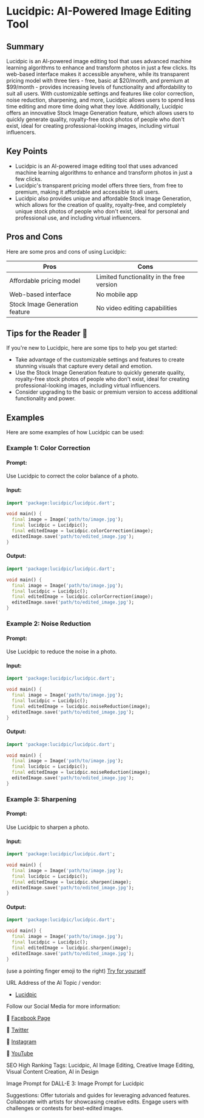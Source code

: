 
# Lucidpic: AI-Powered Image Editing Tool

## Summary
Lucidpic is an AI-powered image editing tool that uses advanced machine learning algorithms to enhance and transform photos in just a few clicks. Its web-based interface makes it accessible anywhere, while its transparent pricing model with three tiers - free, basic at $20/month, and premium at $99/month - provides increasing levels of functionality and affordability to suit all users. With customizable settings and features like color correction, noise reduction, sharpening, and more, Lucidpic allows users to spend less time editing and more time doing what they love. Additionally, Lucidpic offers an innovative Stock Image Generation feature, which allows users to quickly generate quality, royalty-free stock photos of people who don't exist, ideal for creating professional-looking images, including virtual influencers.

## Key Points
- Lucidpic is an AI-powered image editing tool that uses advanced machine learning algorithms to enhance and transform photos in just a few clicks.
- Lucidpic's transparent pricing model offers three tiers, from free to premium, making it affordable and accessible to all users.
- Lucidpic also provides unique and affordable Stock Image Generation, which allows for the creation of quality, royalty-free, and completely unique stock photos of people who don't exist, ideal for personal and professional use, and including virtual influencers.

## Pros and Cons
Here are some pros and cons of using Lucidpic:

| Pros | Cons |
|------|------|
| Affordable pricing model | Limited functionality in the free version |
| Web-based interface | No mobile app |
| Stock Image Generation feature | No video editing capabilities |

## Tips for the Reader 🤔
If you're new to Lucidpic, here are some tips to help you get started:

- Take advantage of the customizable settings and features to create stunning visuals that capture every detail and emotion.
- Use the Stock Image Generation feature to quickly generate quality, royalty-free stock photos of people who don't exist, ideal for creating professional-looking images, including virtual influencers.
- Consider upgrading to the basic or premium version to access additional functionality and power.

## Examples
Here are some examples of how Lucidpic can be used:

### Example 1: Color Correction
#### Prompt:
Use Lucidpic to correct the color balance of a photo.

#### Input:
```dart
import 'package:lucidpic/lucidpic.dart';

void main() {
  final image = Image('path/to/image.jpg');
  final lucidpic = Lucidpic();
  final editedImage = lucidpic.colorCorrection(image);
  editedImage.save('path/to/edited_image.jpg');
}
```

#### Output:
```dart
import 'package:lucidpic/lucidpic.dart';

void main() {
  final image = Image('path/to/image.jpg');
  final lucidpic = Lucidpic();
  final editedImage = lucidpic.colorCorrection(image);
  editedImage.save('path/to/edited_image.jpg');
}
```

### Example 2: Noise Reduction
#### Prompt:
Use Lucidpic to reduce the noise in a photo.

#### Input:
```dart
import 'package:lucidpic/lucidpic.dart';

void main() {
  final image = Image('path/to/image.jpg');
  final lucidpic = Lucidpic();
  final editedImage = lucidpic.noiseReduction(image);
  editedImage.save('path/to/edited_image.jpg');
}
```

#### Output:
```dart
import 'package:lucidpic/lucidpic.dart';

void main() {
  final image = Image('path/to/image.jpg');
  final lucidpic = Lucidpic();
  final editedImage = lucidpic.noiseReduction(image);
  editedImage.save('path/to/edited_image.jpg');
}
```

### Example 3: Sharpening
#### Prompt:
Use Lucidpic to sharpen a photo.

#### Input:
```dart
import 'package:lucidpic/lucidpic.dart';

void main() {
  final image = Image('path/to/image.jpg');
  final lucidpic = Lucidpic();
  final editedImage = lucidpic.sharpen(image);
  editedImage.save('path/to/edited_image.jpg');
}
```

#### Output:
```dart
import 'package:lucidpic/lucidpic.dart';

void main() {
  final image = Image('path/to/image.jpg');
  final lucidpic = Lucidpic();
  final editedImage = lucidpic.sharpen(image);
  editedImage.save('path/to/edited_image.jpg');
}
```

(use a pointing finger emoji to the right) [Try for yourself](https://www.lucidpic.com/)

URL Address of the AI Topic / vendor:
- [Lucidpic](https://www.lucidpic.com/)

Follow our Social Media for more information:


📘 <a href="https://www.facebook.com/lucidpic" target="_blank">Facebook Page</a>

📄 <a href="https://www.twitter.com/lucidpic" target="_blank">Twitter</a>

📸 <a href="https://www.instagram.com/lucidpicofficial/" target="_blank">Instagram</a>

🎥 <a href="https://www.youtube.com/lucidpic" target="_blank">YouTube</a>

SEO High Ranking Tags:
Lucidpic, AI Image Editing, Creative Image Editing, Visual Content Creation, AI in Design

Image Prompt for DALL-E 3:
Image Prompt for Lucidpic

Suggestions:
Offer tutorials and guides for leveraging advanced features.
Collaborate with artists for showcasing creative edits.
Engage users with challenges or contests for best-edited images.


